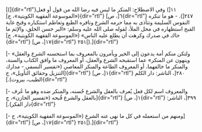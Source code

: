 [(]{dir="rtl"}١١[) وفي الاصطلاح: المنكر ما ليس فيه رضا الله من قول أو
فعل («الموسوعة الفقهية الكويتية»، ج]{dir="rtl"} ٦[، ص]{dir="rtl"}
٢٤٧[). - هو ما تنكره النفوس السليمة وتتأذى به مما حرمه الشرع ونافره
الطبع وتعاظم استكباره وقبح غاية القبح استظهاره في محل الملأ، لقوله صلى
الله عليه وسلم: «البر حسن الخلق، والإثم ما حاك في صدرك وكرهت أن يطلع
عليه الناس» («الموسوعة الفقهية الكويتية»، ج]{dir="rtl"} ١٧[،
ص]{dir="rtl"} ٢٥١[).]{dir="rtl"}

[- «ولتكن منكم أمة يدعون إلى الخير ويأمرون بالمعروف بما استحسنه الشرع
والعقل وينهون عن المنكر» عما استقبحه الشرع والعقل، أو المعروف ما وافق
الكتاب والسنة، والمنكر ما خالفهما، أو المعروف الطاعة والمنكر المعاصي
(«تفسير النسفي - مدارك التنزيل وحقائق التأويل»، ج]{dir="rtl"} ١[،
ص]{dir="rtl"} ٢٨٠[، الناشر: دار الكلم الطيب، بيروت).]{dir="rtl"}

[- والمعروف اسم لكل فعل يُعرف بالعقل والشرع حُسنه، والمنكر ضده وهو ما عُرف
بالعقل والشرع قُبحه («تفسير الخازن»، ج]{dir="rtl"} ١[، ص]{dir="rtl"}
٣٩٩[، الناشر: دار الفكر).]{dir="rtl"}

[- ومنهم من استعمله في كل ما نهى عنه الشرع («الموسوعة الفقهية الكويتية»،
ج]{dir="rtl"} ١٧[، ص]{dir="rtl"} ٢٥١[).]{dir="rtl"}

